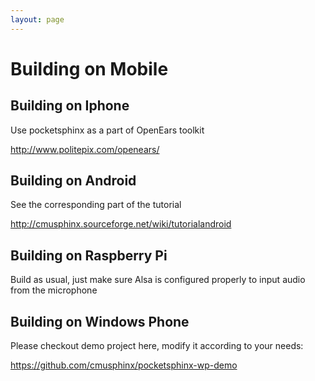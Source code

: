 ```yaml
---
layout: page 
---
```

# Building on Mobile 


## Building on Iphone

Use pocketsphinx as a part of OpenEars toolkit

http://www.politepix.com/openears/


## Building on Android

See the corresponding part of the tutorial

http://cmusphinx.sourceforge.net/wiki/tutorialandroid

## Building on Raspberry Pi

Build as usual, just make sure Alsa is configured properly to input audio from 
the microphone

## Building on Windows Phone

Please checkout demo project here, modify it according to your needs:

https://github.com/cmusphinx/pocketsphinx-wp-demo
